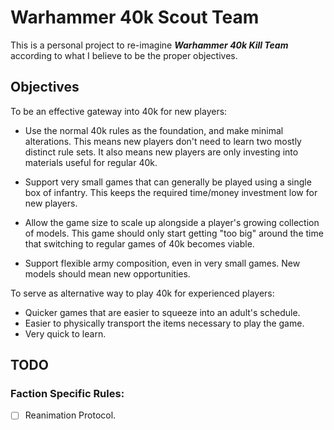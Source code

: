 # Warhammer 40k Scout Team

This is a personal project to re-imagine ***Warhammer 40k Kill Team*** according to what I believe to be the proper objectives.

## Objectives

To be an effective gateway into 40k for new players:

- Use the normal 40k rules as the foundation, and make minimal alterations. This means new players don't need to learn two mostly distinct rule sets. It also means new players are only investing into materials useful for regular 40k.

- Support very small games that can generally be played using a single box of infantry. This keeps the required time/money investment low for new players.

- Allow the game size to scale up alongside a player's growing collection of models. This game should only start getting "too big" around the time that switching to regular games of 40k becomes viable.

- Support flexible army composition, even in very small games. New models should mean new opportunities.

To serve as alternative way to play 40k for experienced players:

- Quicker games that are easier to squeeze into an adult's schedule.
- Easier to physically transport the items necessary to play the game.
- Very quick to learn.

## TODO

### Faction Specific Rules:

- [ ] Reanimation Protocol.
